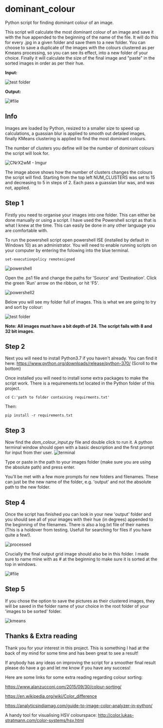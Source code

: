 # dominant_colour
 Python script for finding dominant colour of an image.

 This script will calculate the most dominant colour of an image and save it with the hue appended to the beginning of the name of the file. 
 It will do this for every .jpg in a given folder and save them to a new folder. 
 You can choose to save a duplicate of the images with the colours clustered as per Kmeans processing, so you can see its effect, into a new folder of your choice.
 Finally it will calculate the size of the final image and "paste" in the sorted images in order as per their hue.
 
 **Input:**
 
 ![test folder](https://user-images.githubusercontent.com/7764932/158205936-a18fff59-e66a-4301-9cff-9fb2f7a0649d.png)
 
 
 **Output:**
 
 ![#file](https://user-images.githubusercontent.com/7764932/158213273-fb059f3e-9829-4824-85f0-7c9443a6aa1a.jpg)

 
 ## Info
 
 Images are loaded by Python, resized to a smaller size to speed up calculations, a guassian blur is applied to smooth out detailed images, finally KMeans clustering is applied to find the most dominant colours.
 
 The number of clusters you define will be the number of dominant colours the script will look for.

 ![CNrX2wM - Imgur](https://user-images.githubusercontent.com/7764932/158214052-048a4626-8c5f-45ac-b738-9f7df3aafa04.jpg)

The image above shows how the number of clusters changes the colours the script will find. Starting from the top left NUM_CLUSTERS was set to 15 and decreasing to 5 in steps of 2. Each pass a guassian blur was, and was not, applied.

## Step 1

Firstly you need to organise your images into one folder. This can either be done manually or using a script. I have used the Powershell script as that is what I knew at the time. This can easily be done in any other language you are comfortable with.

To run the powershell script open powershell ISE (installed by default in Windows 10) as an administrator. You will need to enable running scripts on your computer by entering the folowing into the blue terminal.

```
set-executionpolicy remotesigned
```

![powershell](https://user-images.githubusercontent.com/7764932/158216919-5be43d5e-6b9e-455c-8747-5aadc71c5cee.png)

Open the .ps1 file and change the paths for 'Source' and 'Destination'. Click the green 'Run' arrow on the ribbon, or hit 'F5'.

![powershell2](https://user-images.githubusercontent.com/7764932/158216948-8555d768-4d3f-417c-a1d8-be459c798fd8.png)

Below you will see my folder full of images. This is what we are going to try and sort by colour:

![test folder](https://user-images.githubusercontent.com/7764932/158205936-a18fff59-e66a-4301-9cff-9fb2f7a0649d.png)

**Note: All images must have a bit depth of 24. The script fails with 8 and 32 bit images.**

## Step 2

Next you will need to install Python3.7 if you haven't already. You can find it here: https://www.python.org/downloads/release/python-370/ (Scroll to the bottom)

Once installed you will need to install some extra packages to make the script work. There is a requirements.txt located in the Python folder of this project.

```
cd C:'path to folder containing requirments.txt'
```
Then:
```
pip install -r requirements.txt
```

## Step 3

Now find the *dom_colour_input.py* file and double click to run it. A python terminal window should open with a basic description and the first prompt for input from ther user.
![terminal](https://user-images.githubusercontent.com/7764932/158215205-7f801cc2-ec17-4ecc-aa3e-4c0939525813.png)

Type or paste in the path to your images folder (make sure you are using the absolute path) and press enter.

You'll be met with a few more prompts for new folders and filenames. These can just be the new name of the folder, e.g. 'output' and not the absolute path to the new folder.

## Step 4

Once the script has finished you can look in your new 'output' folder and you should see all of your images with their hue (in degrees) appended to the beginning of the filenames. There is also a log.txt file of their names (This is a holdover from testing. Usefull for searching for files if you have quite a few!).

![processed](https://user-images.githubusercontent.com/7764932/158213175-efde5d98-bd46-4412-9942-4b62c877a786.png)

Crucially the final output grid image should also be in this folder. I made sure to name mine with as # at the beginning to make sure it is sorted at the top in windows.

![#file](https://user-images.githubusercontent.com/7764932/158213273-fb059f3e-9829-4824-85f0-7c9443a6aa1a.jpg)

## Step 5

If you chose the option to save the pictures as their clustered images, they will be saved in the folder name of your choice in the root folder of your 'images to be sorted' folder.

![kmeans](https://user-images.githubusercontent.com/7764932/158213550-fb047337-e56d-4ad0-b763-6f043f5a729e.png)

## Thanks & Extra reading

Thank you for your interest in this project. This is something I had at the back of my mind for some time and has been great to see a result!

If anybody has any ideas on improving the script for a smoother final result please do have a go and let me know if you have any success!

Here are some links for some extra reading regarding colour sorting:

https://www.alanzucconi.com/2015/09/30/colour-sorting/

https://en.wikipedia.org/wiki/Color_difference

https://analyticsindiamag.com/guide-to-image-color-analyzer-in-python/

A handy tool for visualising HSV colourspace: http://color.lukas-stratmann.com/color-systems/hsv.html

